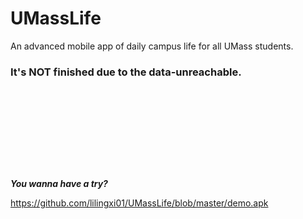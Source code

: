 # UMassLife
An advanced mobile app of daily campus life for all UMass students.

### It's NOT finished due to the data-unreachable.
<br><br>
====
<br><br>
***You wanna have a try?***

https://github.com/lilingxi01/UMassLife/blob/master/demo.apk
